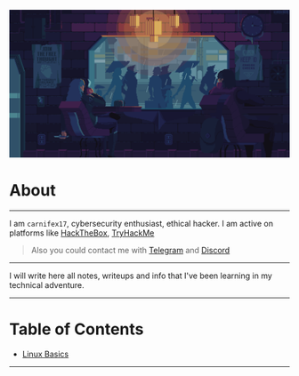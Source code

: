 <p align="center">
  <img src="https://github.com/carnifex17/Cybersecurity-Notes/blob/main/images/coffee_in_rain_by_kirokaze-d98qb8z.gif">
</p>

# About

---
I am `carnifex17`, cybersecurity enthusiast, ethical hacker. I am active on platforms like [HackTheBox](https://app.hackthebox.com/profile/637180), [TryHackMe](https://tryhackme.com/p/carnifex17)
> Also you could contact me with [Telegram](https://t.me/carnifex17) and [Discord](https://discordapp.com/users/761570103158243368)
---

I will write here all notes, writeups and info that I've been learning in my technical adventure. 

---
# Table of Contents
- [Linux Basics](https://github.com/carnifex17/Cybersecurity-Notes/blob/main/Linux%20Basics.md)
---
